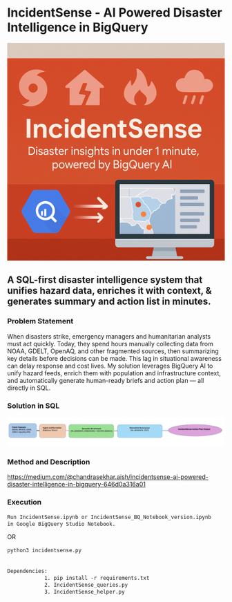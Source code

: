 # IncidentSense - AI Powered Disaster Intelligence in BigQuery  

![alt text](IncidentSense.png)

## A SQL-first disaster intelligence system that unifies hazard data, enriches it with context, & generates summary and action list in minutes.


### Problem Statement
When disasters strike, emergency managers and humanitarian analysts must act quickly. Today, they spend hours manually collecting data from NOAA, GDELT, OpenAQ, and other fragmented sources, then summarizing key details before decisions can be made. This lag in situational awareness can delay response and cost lives. My solution leverages BigQuery AI to unify hazard feeds, enrich them with population and infrastructure context, and automatically generate human-ready briefs and action plan — all directly in SQL.

### Solution in SQL
![alt text](IncidentSense_Flowchart.png)

### Method and Description
https://medium.com/@chandrasekhar.aish/incidentsense-ai-powered-disaster-intelligence-in-bigquery-646d0a316a01

### Execution
    Run IncidentSense.ipynb or IncidentSense_BQ_Notebook_version.ipynb 
    in Google BigQuery Studio Notebook.

OR

    python3 incidentsense.py


    Dependencies:
                1. pip install -r requirements.txt
                2. IncidentSense_queries.py
                3. IncidentSense_helper.py
